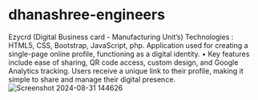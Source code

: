 # dhanashree-engineers
Ezycrd (Digital Business card - Manufacturing Unit’s) 
Technologies : HTML5, CSS, Bootstrap, JavaScript, php. 
Application used for creating a single-page online profile, functioning as a
 digital identity. • Key features include ease of sharing, QR code access,
 custom design, and Google Analytics tracking. Users receive a unique link to
 their profile, making it simple to share and manage their digital presence.
![Screenshot 2024-08-31 144626](https://github.com/user-attachments/assets/d28257cd-2562-4d51-8341-7e74a01f20a4)
